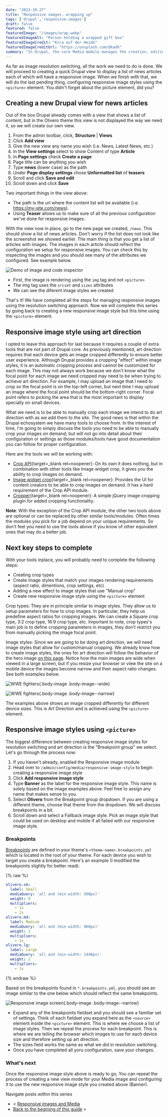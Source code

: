 ```yaml
---
date: "2023-10-27"
title: "Responsive images, wrapping up"
tags: ['drupal','responsive-images']
draft: false
featured: false
featuredImage: "/images/wrap.webp"
featuredImageAlt: "Person holding a wrapped gift box"
featuredImageCredit: "Kira auf der Heide"
featuredImageCreditUrl: "https://unsplash.com/@kadh"
summary: "In Drupal, the core Media module manages the creation, editing, deletion, settings, and display of media entities."
---
```

As far as image resolution switching, all the work we need to do is done.  We will proceed to creating a quick Drupal view to display a list of news articles each of which will have a responsive image.  When we finish with that, we will do the last pending thing, configuring responsive image styles using the `<picture>` element.  You didn't forget about the picture element, did you?

## Creating a new Drupal view for news articles

Out of the box Drupal already comes with a view that shows a list of content, but in the Olivero theme this view is not displayed the way we need it, so we will create our own view.

1. From the admin toolbar, click, **Structure** | **Views**
1. Click **Add view**
1. Give the new view any name you wish (i.e. News, Latest News, etc.)
1. In the **View settings** select to show Content of type **Article**
1. In **Page settings** check **Create a page**
1. Page title can be anything you wish
1. Type **news** (lower case) as the path
1. Under **Page display settings** chose **Unformatted list** of **teasers**
1. Scroll and click **Save and edit**
1. Scroll down and click **Save**

Two important things in the view above:

* The path is the url where the content list will be available (i.e. https://my-site.com/news).
* Using **Teaser** allows us to make sure of all the previous configuration we've done for responsive images.

With the view now in place, go to the new page we created, `/news`.  This should show a list of news articles. Don't worry if the list does not look like the screenshot we showed earlier.  The main thing is that you get a list of articles with images. The images in each article should reflect the configuration we setup for responsive images.  You can check this by inspecting the images and you should see many of the attributes we configured.  See example below.

![Demo of image and code inspector](/images/img-demo-inspect.webp)

* First, the image is rendering using the `img` tag and not `<picture>`
* The img tag uses the `srcset` and `sizes` attributes
* We can see the diferent image styles we created

That's it!  We have completed all the steps for managing responsive images using the resolution switching approach. Now we will complete this series by going back to creating a new responsive image style but this time using the `<picture>` element.

## Responsive image style using art direction

I opted to leave this approach for last because it requires a couple of extra tools that are not part of Drupal core. As previously mentioned, art direction requires that each device gets an image cropped differently to ensure better user experience.  Although Drupal provides a cropping "effect" within image styles, it is an automatic cropping process and cannot be customized for each image.  This may not always work because we don't know what the focal point for each image we need cropped may need to be when trying to achieve art direction.  For example, I may upload an image that I need to crop so the focal point is on the top-left corner, but next time I may upload an image where the focal point should be the bottom-right corner.  Focal point refers to picking the area that is the most important to display specially on small devices.

What we need is to be able to manually crop each image we intend to do art direction with as we add them to the site. The good news is that within the Drupal echosystem we have many tools to choose from. In the interest of time, I'm going to simply discuss the tools you need to be able to manually crop your images on demand, but will not go into detail about their configuration or settings as those modules/tools have good documentation you can follow for proper configuration.

Here are the tools we will be working with:

* [Crop API](https://www.drupal.org/project/crop){target=_blank rel=noopener}: On its own it does nothing, but in combination with other tools like Image widget crop, it gives you the ability to crop images on demand.
* [Image widget crop](https://www.drupal.org/project/image_widget_crop){target=_blank rel=noopener}: Provides the UI for content creators to be able to crop images on demand.  It has a hard requirement of the Crop API module.
* [Cropper](https://github.com/fengyuanchen/cropper){target=_blank rel=noopener}: A simple jQuery image cropping plugin for added cropping functionality.

**Note**: With the exception of the Crop API module, the other two tools above are optional or can be replaced by other similar tools/modules.  Often times the modules you pick for a job depend on your unique requirements. So don't feel you need to use the tools above if you know of other equivalent ones that may do a better job.

## Next key steps to complete

With your tools inplace, you will probably need to complete the following steps:

* Creating crop types
* Create image styles that match your images rendering requirements (aspect ratio, dimentions, crop settings, etc)
* Adding a new effect to image styles that use "Manual crop"
* Create new responsive image style using the `<picture>` element

Crop types: They are in principle similar to image styles.  They allow us to setup parameters for how to crop images.  In particular, they help us predefine aspect ratios for cropping images.  We can create a Square crop type, 3:2 crop type, 16:9 crop type, etc.  Important to note, crop types's main job is to define cropping parameters in images, they don't restrict you from manually picking the image focal point.

Image styles:  Since we are going to be doing art direction, we will need image styles that allow for custom/manual cropping. We already know how to create image styles, the ones for art direction will follow the behavior of the hero image [on this page](https://www.wwe.com/shows).  Notice how the main images are wide when viewed in a large screen, but if you resize your browser or view the site on a mobile device the images become narrow and their aspect ratio changes. See both examples below.

![WWE fighters](/images/desktop.webp){.body-image .body-image--wide}

![WWE fighters](/images/mobile.webp){.body-image .body-image--narrow}

The examples above shows an image cropped differently for different device sizes.  This is Art Direction and is achieved using the `<picture>` element.

## Responsive image styles using `<picture>`

The biggest difference between creating responsive image styles for resolution switching and art direction is the "Breakpoint group" we select.  Let's go through the process now:

1. If you haven't already, enabled the Responsive image module
1. Head over to `/admin/config/media/responsive-image-style` to begin creating a responsive image style
1. Click **Add responsive image style**
1. Type **Banner** as the label for the responsive image style. This name is solely based on the image examples above.  Feel free to assign any name that makes sense to you.
1. Select **Olivero** from the Breakpoint group dropdown. If you are using a different theme, choose that theme from the dropdown.  We will discuss breakpoints in a bit.
1. Scroll down and select a Fallback image style. Pick an image style that could be used on desktop and mobile if all failed with our responsive image style.

### Breakpoints

[Breakpoints](https://www.drupal.org/docs/theming-drupal/working-with-breakpoints-in-drupal) are defined in your theme's `<theme-name>.breakpoints.yml` which is located in the root of your theme. For each device you wish to target you create a breakpoint.  Here's an example (I modified the breakpoints slightly for better read):

{% raw %}

```yaml
olivero.sm:
  label: Small
  mediaQuery: 'all and (min-width: 500px)'
  weight: 0
  multipliers:
    - 1x
    - 2x
olivero.md:
  label: Medium
  mediaQuery: 'all and (min-width: 960px)'
  weight: 1
  multipliers:
    - 1x
olivero.lg:
  label: Large
  mediaQuery: 'all and (min-width: 1440px)'
  weight: 2
  multipliers:
    - 1x
```

{% endraw %}

Based on the breakpoints found in `*.breakpoints.yml`, you should see an image similar to the one below which should reflect the same breakpoints.

![Responsive image screen](/images/responsive-picture.webp){.body-image .body-image--narrow}

* Expand any of the breakpoints fieldset and you should see a familiar set of settings. Think of each fieldset you expand here as the `<source>` element inside the `<picture>` element.  This is where we choose a list of image styles.  Then we repeat the process for each breakpoint. This is where we are telling the browser which images to use for each device size and therefore setting up art direction.
* The sizes field works the same as what we did in resolution switching.
* Once you have completed all yoru configuration, save your changes.

### What's next

Once the responsive image style above is ready to go, You can repeat the process of creating a new view mode for your Media image and configuring it to use the new responsive image style you created above (Banner).

<div class="post-pager">

Navigate posts within this series

* < [Responsive images and Media](../responsive-image-styles)
* [Back to the begining of this guide](../responsive-images-in-drupal-a-guide) >

</div>
